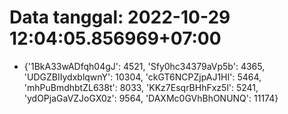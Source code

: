 # Data tanggal: 2022-10-29 12:04:05.856969+07:00

* {'1BkA33wADfqh04gJ': 4521, 'Sfy0hc34379aVp5b': 4365, 'UDGZBIIydxblqwnY': 10304, 'ckGT6NCPZjpAJ1HI': 5464, 'mhPuBmdhbtZL638t': 8033, 'KKz7EsqrBHhFxz5l': 5241, 'ydOPjaGaVZJoGX0z': 9564, 'DAXMc0GVhBhONUNQ': 11174}
